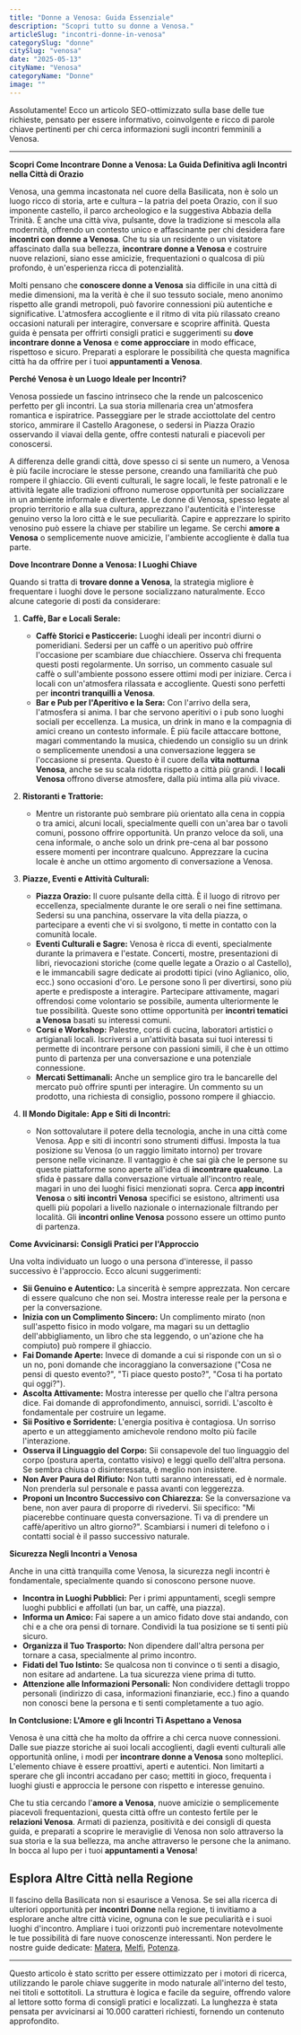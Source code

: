 ```yaml
---
title: "Donne a Venosa: Guida Essenziale"
description: "Scopri tutto su donne a Venosa."
articleSlug: "incontri-donne-in-venosa" 
categorySlug: "donne"
citySlug: "venosa"
date: "2025-05-13"
cityName: "Venosa"
categoryName: "Donne"
image: ""
---
```


Assolutamente! Ecco un articolo SEO-ottimizzato sulla base delle tue richieste, pensato per essere informativo, coinvolgente e ricco di parole chiave pertinenti per chi cerca informazioni sugli incontri femminili a Venosa.

***

**Scopri Come Incontrare Donne a Venosa: La Guida Definitiva agli Incontri nella Città di Orazio**

Venosa, una gemma incastonata nel cuore della Basilicata, non è solo un luogo ricco di storia, arte e cultura – la patria del poeta Orazio, con il suo imponente castello, il parco archeologico e la suggestiva Abbazia della Trinità. È anche una città viva, pulsante, dove la tradizione si mescola alla modernità, offrendo un contesto unico e affascinante per chi desidera fare **incontri con donne a Venosa**. Che tu sia un residente o un visitatore affascinato dalla sua bellezza, **incontrare donne a Venosa** e costruire nuove relazioni, siano esse amicizie, frequentazioni o qualcosa di più profondo, è un'esperienza ricca di potenzialità.

Molti pensano che **conoscere donne a Venosa** sia difficile in una città di medie dimensioni, ma la verità è che il suo tessuto sociale, meno anonimo rispetto alle grandi metropoli, può favorire connessioni più autentiche e significative. L'atmosfera accogliente e il ritmo di vita più rilassato creano occasioni naturali per interagire, conversare e scoprire affinità. Questa guida è pensata per offrirti consigli pratici e suggerimenti su **dove incontrare donne a Venosa** e **come approcciare** in modo efficace, rispettoso e sicuro. Preparati a esplorare le possibilità che questa magnifica città ha da offrire per i tuoi **appuntamenti a Venosa**.

**Perché Venosa è un Luogo Ideale per Incontri?**

Venosa possiede un fascino intrinseco che la rende un palcoscenico perfetto per gli incontri. La sua storia millenaria crea un'atmosfera romantica e ispiratrice. Passeggiare per le strade acciottolate del centro storico, ammirare il Castello Aragonese, o sedersi in Piazza Orazio osservando il viavai della gente, offre contesti naturali e piacevoli per conoscersi.

A differenza delle grandi città, dove spesso ci si sente un numero, a Venosa è più facile incrociare le stesse persone, creando una familiarità che può rompere il ghiaccio. Gli eventi culturali, le sagre locali, le feste patronali e le attività legate alle tradizioni offrono numerose opportunità per socializzare in un ambiente informale e divertente. Le donne di Venosa, spesso legate al proprio territorio e alla sua cultura, apprezzano l'autenticità e l'interesse genuino verso la loro città e le sue peculiarità. Capire e apprezzare lo spirito venosino può essere la chiave per stabilire un legame. Se cerchi **amore a Venosa** o semplicemente nuove amicizie, l'ambiente accogliente è dalla tua parte.

**Dove Incontrare Donne a Venosa: I Luoghi Chiave**

Quando si tratta di **trovare donne a Venosa**, la strategia migliore è frequentare i luoghi dove le persone socializzano naturalmente. Ecco alcune categorie di posti da considerare:

1.  **Caffè, Bar e Locali Serale:**
    *   **Caffè Storici e Pasticcerie:** Luoghi ideali per incontri diurni o pomeridiani. Sedersi per un caffè o un aperitivo può offrire l'occasione per scambiare due chiacchiere. Osserva chi frequenta questi posti regolarmente. Un sorriso, un commento casuale sul caffè o sull'ambiente possono essere ottimi modi per iniziare. Cerca i locali con un'atmosfera rilassata e accogliente. Questi sono perfetti per **incontri tranquilli a Venosa**.
    *   **Bar e Pub per l'Aperitivo e la Sera:** Con l'arrivo della sera, l'atmosfera si anima. I bar che servono aperitivi o i pub sono luoghi sociali per eccellenza. La musica, un drink in mano e la compagnia di amici creano un contesto informale. È più facile attaccare bottone, magari commentando la musica, chiedendo un consiglio su un drink o semplicemente unendosi a una conversazione leggera se l'occasione si presenta. Questo è il cuore della **vita notturna Venosa**, anche se su scala ridotta rispetto a città più grandi. I **locali Venosa** offrono diverse atmosfere, dalla più intima alla più vivace.

2.  **Ristoranti e Trattorie:**
    *   Mentre un ristorante può sembrare più orientato alla cena in coppia o tra amici, alcuni locali, specialmente quelli con un'area bar o tavoli comuni, possono offrire opportunità. Un pranzo veloce da soli, una cena informale, o anche solo un drink pre-cena al bar possono essere momenti per incontrare qualcuno. Apprezzare la cucina locale è anche un ottimo argomento di conversazione a Venosa.

3.  **Piazze, Eventi e Attività Culturali:**
    *   **Piazza Orazio:** Il cuore pulsante della città. È il luogo di ritrovo per eccellenza, specialmente durante le ore serali o nei fine settimana. Sedersi su una panchina, osservare la vita della piazza, o partecipare a eventi che vi si svolgono, ti mette in contatto con la comunità locale.
    *   **Eventi Culturali e Sagre:** Venosa è ricca di eventi, specialmente durante la primavera e l'estate. Concerti, mostre, presentazioni di libri, rievocazioni storiche (come quelle legate a Orazio o al Castello), e le immancabili sagre dedicate ai prodotti tipici (vino Aglianico, olio, ecc.) sono occasioni d'oro. Le persone sono lì per divertirsi, sono più aperte e predisposte a interagire. Partecipare attivamente, magari offrendosi come volontario se possibile, aumenta ulteriormente le tue possibilità. Queste sono ottime opportunità per **incontri tematici a Venosa** basati su interessi comuni.
    *   **Corsi e Workshop:** Palestre, corsi di cucina, laboratori artistici o artigianali locali. Iscriversi a un'attività basata sui tuoi interessi ti permette di incontrare persone con passioni simili, il che è un ottimo punto di partenza per una conversazione e una potenziale connessione.
    *   **Mercati Settimanali:** Anche un semplice giro tra le bancarelle del mercato può offrire spunti per interagire. Un commento su un prodotto, una richiesta di consiglio, possono rompere il ghiaccio.

4.  **Il Mondo Digitale: App e Siti di Incontri:**
    *   Non sottovalutare il potere della tecnologia, anche in una città come Venosa. App e siti di incontri sono strumenti diffusi. Imposta la tua posizione su Venosa (o un raggio limitato intorno) per trovare persone nelle vicinanze. Il vantaggio è che sai già che le persone su queste piattaforme sono aperte all'idea di **incontrare qualcuno**. La sfida è passare dalla conversazione virtuale all'incontro reale, magari in uno dei luoghi fisici menzionati sopra. Cerca **app incontri Venosa** o **siti incontri Venosa** specifici se esistono, altrimenti usa quelli più popolari a livello nazionale o internazionale filtrando per località. Gli **incontri online Venosa** possono essere un ottimo punto di partenza.

**Come Avvicinarsi: Consigli Pratici per l'Approccio**

Una volta individuato un luogo o una persona d'interesse, il passo successivo è l'approccio. Ecco alcuni suggerimenti:

*   **Sii Genuino e Autentico:** La sincerità è sempre apprezzata. Non cercare di essere qualcuno che non sei. Mostra interesse reale per la persona e per la conversazione.
*   **Inizia con un Complimento Sincero:** Un complimento mirato (non sull'aspetto fisico in modo volgare, ma magari su un dettaglio dell'abbigliamento, un libro che sta leggendo, o un'azione che ha compiuto) può rompere il ghiaccio.
*   **Fai Domande Aperte:** Invece di domande a cui si risponde con un sì o un no, poni domande che incoraggiano la conversazione ("Cosa ne pensi di questo evento?", "Ti piace questo posto?", "Cosa ti ha portato qui oggi?").
*   **Ascolta Attivamente:** Mostra interesse per quello che l'altra persona dice. Fai domande di approfondimento, annuisci, sorridi. L'ascolto è fondamentale per costruire un legame.
*   **Sii Positivo e Sorridente:** L'energia positiva è contagiosa. Un sorriso aperto e un atteggiamento amichevole rendono molto più facile l'interazione.
*   **Osserva il Linguaggio del Corpo:** Sii consapevole del tuo linguaggio del corpo (postura aperta, contatto visivo) e leggi quello dell'altra persona. Se sembra chiusa o disinteressata, è meglio non insistere.
*   **Non Aver Paura del Rifiuto:** Non tutti saranno interessati, ed è normale. Non prenderla sul personale e passa avanti con leggerezza.
*   **Proponi un Incontro Successivo con Chiarezza:** Se la conversazione va bene, non aver paura di proporre di rivedervi. Sii specifico: "Mi piacerebbe continuare questa conversazione. Ti va di prendere un caffè/aperitivo un altro giorno?". Scambiarsi i numeri di telefono o i contatti social è il passo successivo naturale.

**Sicurezza Negli Incontri a Venosa**

Anche in una città tranquilla come Venosa, la sicurezza negli incontri è fondamentale, specialmente quando si conoscono persone nuove.

*   **Incontra in Luoghi Pubblici:** Per i primi appuntamenti, scegli sempre luoghi pubblici e affollati (un bar, un caffè, una piazza).
*   **Informa un Amico:** Fai sapere a un amico fidato dove stai andando, con chi e a che ora pensi di tornare. Condividi la tua posizione se ti senti più sicuro.
*   **Organizza il Tuo Trasporto:** Non dipendere dall'altra persona per tornare a casa, specialmente al primo incontro.
*   **Fidati del Tuo Istinto:** Se qualcosa non ti convince o ti senti a disagio, non esitare ad andartene. La tua sicurezza viene prima di tutto.
*   **Attenzione alle Informazioni Personali:** Non condividere dettagli troppo personali (indirizzo di casa, informazioni finanziarie, ecc.) fino a quando non conosci bene la persona e ti senti completamente a tuo agio.

**In Contclusione: L'Amore e gli Incontri Ti Aspettano a Venosa**

Venosa è una città che ha molto da offrire a chi cerca nuove connessioni. Dalle sue piazze storiche ai suoi locali accoglienti, dagli eventi culturali alle opportunità online, i modi per **incontrare donne a Venosa** sono molteplici. L'elemento chiave è essere proattivi, aperti e autentici. Non limitarti a sperare che gli incontri accadano per caso; mettiti in gioco, frequenta i luoghi giusti e approccia le persone con rispetto e interesse genuino.

Che tu stia cercando l'**amore a Venosa**, nuove amicizie o semplicemente piacevoli frequentazioni, questa città offre un contesto fertile per le **relazioni Venosa**. Armati di pazienza, positività e dei consigli di questa guida, e preparati a scoprire le meraviglie di Venosa non solo attraverso la sua storia e la sua bellezza, ma anche attraverso le persone che la animano. In bocca al lupo per i tuoi **appuntamenti a Venosa**!

## Esplora Altre Città nella Regione

Il fascino della Basilicata non si esaurisce a Venosa. Se sei alla ricerca di ulteriori opportunità per **incontri Donne** nella regione, ti invitiamo a esplorare anche altre città vicine, ognuna con le sue peculiarità e i suoi luoghi d'incontro. Ampliare i tuoi orizzonti può incrementare notevolmente le tue possibilità di fare nuove conoscenze interessanti. Non perdere le nostre guide dedicate: [Matera](/matera/donne/incontri-donne-in-matera), [Melfi](/melfi/donne/incontri-donne-in-melfi), [Potenza](/potenza/donne/incontri-donne-in-potenza).

***

Questo articolo è stato scritto per essere ottimizzato per i motori di ricerca, utilizzando le parole chiave suggerite in modo naturale all'interno del testo, nei titoli e sottotitoli. La struttura è logica e facile da seguire, offrendo valore al lettore sotto forma di consigli pratici e localizzati. La lunghezza è stata pensata per avvicinarsi ai 10.000 caratteri richiesti, fornendo un contenuto approfondito.
